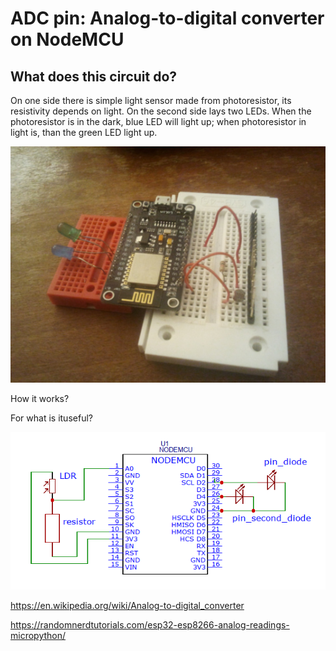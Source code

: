 # ADC pin: Analog-to-digital converter on NodeMCU

## What does this circuit do?

On one side there is simple light sensor made from photoresistor, its resistivity depends on light. 
On the second side lays two LEDs. 
When the photoresistor is in the dark, blue LED will light up; when photoresistor in light is, than the green LED light up.

![alt text](https://github.com/KattyKing/Micropython/blob/master/ADC/picture/ldr.jpg)

How it works?

For what is ituseful?

![alt text](https://github.com/KattyKing/Micropython/blob/master/ADC/picture/ldr_scheme.png)

https://en.wikipedia.org/wiki/Analog-to-digital_converter

https://randomnerdtutorials.com/esp32-esp8266-analog-readings-micropython/


<p align="center">
  <img picture/ldr.jpg>
</p>
